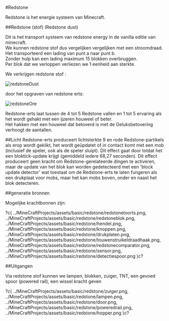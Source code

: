 #Redstone

Redstone is het energie systeem van Minecraft.


##Redstone (stof) (Redstone dust)

Dit is het transport systeem van redstone energy in de vanilla editie van minecraft.  
We kunnen redstone stof dus vergelijken vergelijken met een stroomdraad.  
Het transporteerd een lading van punt a naar punt b.  
Zonder hulp kan een lading maximum 15 blokken overbruggen.  
Per blok dat we verloppen verliezen we 1 eenheid aan sterkte.

We verkrijgen redstone stof :

![redstoneDust](../MineCraftProjects/assets/basic/redstone/redstonedust.png)

door het opgraven van redstone erts:

![redstoneOre](../MineCraftProjects/assets/basic/redstone/redstoneore.png)

  
Redstone-erts laat tussen de 4 tot 5 Redstone vallen en 1 tot 5 ervaring als het wordt gehakt met een ijzeren houweel of beter.   
Het hakken met een houweel dat betoverd is met de Geluksbetovering verhoogt de aantallen.

##Licht
Redstone-erts produceert lichtsterkte 9 en rode Redstone-partikels als erop wordt geklikt, het wordt geüpdatet of in contact komt met een mob (inclusief de speler, ook als de speler sluipt). Dit effect gaat door totdat het een bloktick-update krijgt (gemiddeld iedere 68,27 seconden). Dit effect produceert geen kracht om Redstone-gerelateerde dingen te activeren, maar de update van het blok kan worden gedetecteerd met een 'block update detector' wat toestaat om de Redstone-erts te laten fungeren als een drukplaat voor mobs, maar het kan mobs boven, onder en naast het blok detecteren.


##generatie bronnen

Mogelijke krachtbonnen zijn:

?c(
../MineCraftProjects/assets/basic/redstone/redstonetoorts.png,
../MineCraftProjects/assets/basic/redstone/redstoneblok.png,
../MineCraftProjects/assets/basic/redstone/hendel.png,
../MineCraftProjects/assets/basic/redstone/knoppen.png,
../MineCraftProjects/assets/basic/redstone/drukplaten.png,
../MineCraftProjects/assets/basic/redstone/touwenstruikeldraadhaak.png,
../MineCraftProjects/assets/basic/redstone/redstonecomparator.png,
../MineCraftProjects/assets/basic/redstone/sensor.png,
../MineCraftProjects/assets/basic/redstone/detectiespoor.png
)c?

##Uitgangen
 
Via redstone stof kunnen we lampen, blokken, zuiger, TNT, een gevoed spoor (powered rail), een wissel kracht geven

?c(
../MineCraftProjects/assets/basic/redstone/zuiger.png,
../MineCraftProjects/assets/basic/redstone/lampen.png,
../MineCraftProjects/assets/basic/redstone/door.png,
../MineCraftProjects/assets/basic/redstone/poweredrail.png,
../MineCraftProjects/assets/basic/redstone/hopper.png
)c?






